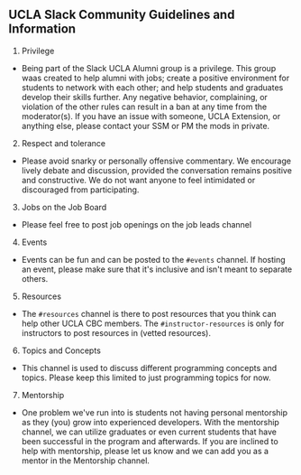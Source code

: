 ## UCLA Slack Community Guidelines and Information

1. Privilege
  - Being part of the Slack UCLA Alumni group is a privilege. This group waas created to help alumni with jobs; create a positive environment for students to network with each other; and help students and graduates develop their skills further. Any negative behavior, complaining, or violation of the other rules can result in a ban at any time from the moderator(s). If you have an issue with someone, UCLA Extension, or anything else, please contact your SSM or PM the mods in private. 
2. Respect and tolerance
  - Please avoid snarky or personally offensive commentary. We encourage lively debate and discussion, provided the conversation remains positive and constructive. We do not want anyone to feel intimidated or discouraged from participating.
3. Jobs on the Job Board
  - Please feel free to post job openings on the job leads channel
4. Events
  - Events can be fun and can be posted to the `#events` channel. If hosting an event, please make sure that it's inclusive and isn't meant to separate others.
5. Resources
  - The `#resources` channel is there to post resources that you think can help other UCLA CBC members. The `#instructor-resources` is only for instructors to post resources in (vetted resources).
6. Topics and Concepts
  - This channel is used to discuss different programming concepts and topics. Please keep this limited to just programming topics for now. 
7. Mentorship
  - One problem we've run into is students not having personal mentorship as they (you) grow into experienced developers. With the mentorship channel, we can utilize graduates or even current students that have been successful in the program and afterwards. If you are inclined to help with mentorship, please let us know and we can add you as a mentor in the Mentorship channel. 